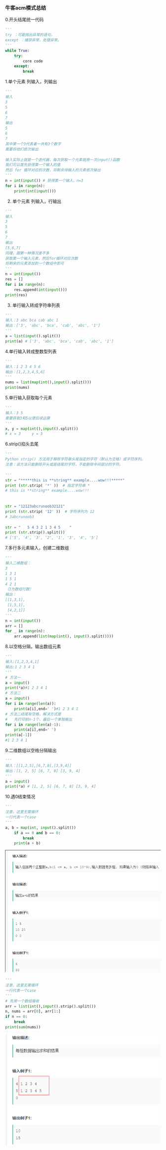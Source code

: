 ### 牛客acm模式总结
0.开头结尾统一代码
```python
'''
try ：可能抛出异常的语句。
except ：捕获异常，处理异常。
'''
while True:
    try:
        core code
    except:
        break
```
1.单个元素 列输入，列输出

```python
'''
输入 
3
5
6
7
输出
5
6
7
其中第一个3代表着一共有3个数字
需要将他们依次输出

输入实际上就是一个迭代器，每次获取一个元素就用一次input()函数
我们可以首先获得第一个输入的值
然后 for 循环对应的次数，将剩余待输入的元素依次输出
'''
n = int(input()) # 获得第一个输入，n=3
for i in range(n):
    print(int(input()))
```

2. 单个元素 列输入，行输出
```python
'''
输入
3
5
6
7
输出
[5,6,7]
同理，跟第一种情况差不多
获取第一个输入元素，然后for循环对应次数
将剩余的元素添加到一个数组中即可
'''
n = int(input())
res = []
for i in range(n):
    res.append(int(input()))
print(res)
```

3. 单行输入转成字符串列表
```python
'''
输入：3 abc bca cab abc 1
输出：['3', 'abc', 'bca', 'cab', 'abc', '1']
'''
a = list(input().split())
print(a) # ['3', 'abc', 'bca', 'cab', 'abc', '1']
```

4.单行输入转成整数型列表
```python
'''
输入：1 2 3 4 5 6
输出：[1,2,3,4,5,6]
'''
nums = list(map(int(),input().split()))
print(nums)
```

5.单行输入获取每个元素
```python
'''
输入：3 5
需要获取3和5以便后续运算
'''
x, y = map(int(),input().split())
# x = 3     y = 5
```

6.strip()掐头去尾
```python
'''
Python strip() 方法用于移除字符串头尾指定的字符（默认为空格）或字符序列。
注意：该方法只能删除开头或是结尾的字符，不能删除中间部分的字符。

'''
str = "*****this is **string** example....wow!!!*****"
print (str.strip( '*' ))  # 指定字符串 *
# this is **string** example....wow!!!


str = "12123abcrunoob32121"
print (str.strip( '12' ))  # 字符序列为 12
# 3abcrunoob3

str = "   5 4 3 2 1 3 4 5    "
print (str.strip().split()) 
# ['5', '4', '3', '2', '1', '3', '4', '5']
```

7.多行多元素输入，创建二维数组
```python
'''
输入二维数组：
3
1 3 1
1 5 1
4 2 1
（3为数组行数）
输出：
[[1,3,1],
 [1,5,1],
 [4,2,1]]
'''
n = int(input())
arr = []
for _ in range(n):
    arr.append(list(map(int(), input().split())))

```

8.以空格分隔，输出数组元素
```python
'''
输入:[1,2,3,4,1]
输出:1 2 3 4 1
'''
# 方法一
a = input()
print(*a)#1 2 3 4 1
# 方法二
a = input()
for i in range(len(a)):
    print(a[i],end=' ')#1 2 3 4 1 
# 方法二结尾有空格，解决方式是
#   先打印前n-1个，最后一个单独输出
for i in range(len(a)-1):
    print(a[i],end=' ')
print(a[-1])
#1 2 3 4 1
```

9.二维数组以空格分隔输出
```python
'''
输入：[[1,2,5],[6,7,8],[3,9,4]]
输出：[1, 2, 5] [6, 7, 8] [3, 9, 4]
'''
a = input()
print(*a) # [1, 2, 5] [6, 7, 8] [3, 9, 4]
```

10.遇0结束情况
```python
'''
注意，这里无需循环
一行代表一个case
'''
a, b = map(int, input().split())
    if a == 0 and b == 0:
        break
    print(a + b)
```
![img.png](zero.png)

```python
'''
注意，这里无需循环
一行代表一个case
'''
# 先用一个数组接收
arr = list(int(),input().strip().split())
n, nums = arr[0], arr[1:]
if n == 0:
    break
print(sum(nums))
```
![img_1.png](zero_2.png)